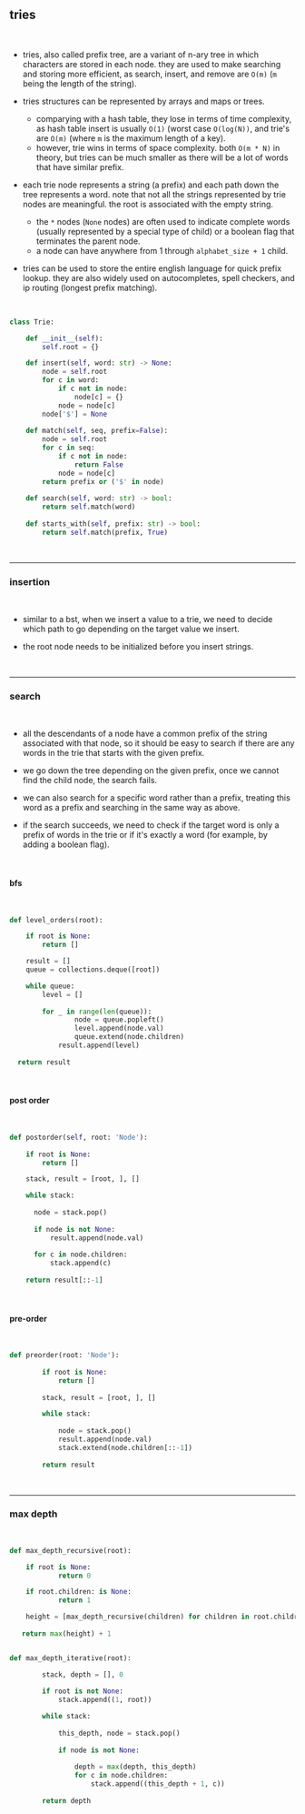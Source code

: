 ## tries

<br>

* tries, also called prefix tree, are a variant of n-ary tree in which characters are stored in each node. they are used to make searching and storing more efficient, as search, insert, and remove are `O(m)` (`m` being the length of the string).

* tries structures can be represented by arrays and maps or trees.
    * comparying with a hash table, they lose in terms of time complexity, as hash table insert is usually `O(1)` (worst case `O(log(N))`, and trie's are `O(m)` (where `m` is the maximum length of a key).
    * however, trie wins in terms of space complexity. both `O(m * N)` in theory, but tries can be much smaller as there will be a lot of words that have similar prefix.

  

* each trie node represents a string (a prefix) and each path down the tree represents a word. note that not all the strings represented by trie nodes are meaningful. the root is associated with the empty string.
    * the `*` nodes (`None` nodes) are often used to indicate complete words (usually represented by a special type of child) or a boolean flag that terminates the parent node.
    * a node can have anywhere from 1 through `alphabet_size + 1` child.

* tries can be used to store the entire english language for quick prefix lookup. they are also widely used on autocompletes, spell checkers, and ip routing (longest prefix matching).



<br>

```python
class Trie:

    def __init__(self):
        self.root = {}

    def insert(self, word: str) -> None:
        node = self.root
        for c in word:
            if c not in node:
                node[c] = {}
            node = node[c]
        node['$'] = None
        
    def match(self, seq, prefix=False):
        node = self.root
        for c in seq:
            if c not in node:
                return False
            node = node[c]
        return prefix or ('$' in node)
        
    def search(self, word: str) -> bool:
        return self.match(word)
        
    def starts_with(self, prefix: str) -> bool:
        return self.match(prefix, True)
```

<br>

----

### insertion

<br>

* similar to a bst, when we insert a value to a trie, we need to decide which path to go depending on the target value we insert.
  
* the root node needs to be initialized before you insert strings.

<br>


---

### search

<br>

* all the descendants of a node have a common prefix of the string associated with that node, so it should be easy to search if there are any words in the trie that starts with the given prefix.
  
* we go down the tree depending on the given prefix, once we cannot find the child node, the search fails.
  
* we can also search for a specific word rather than a prefix, treating this word as a prefix and searching in the same way as above.
  
* if the search succeeds, we need to check if the target word is only a prefix of words in the trie or if it's exactly a word (for example, by adding a boolean flag).

<br>

#### bfs

<br>

```python
def level_orders(root):

    if root is None:
        return []

    result = []
    queue = collections.deque([root])

    while queue:
        level = []
        
        for _ in range(len(queue)):
                node = queue.popleft()
                level.append(node.val)
                queue.extend(node.children)
            result.append(level)
        
  return result
```

<br>

#### post order

<br>

```python
def postorder(self, root: 'Node'):
        
    if root is None:
        return []

    stack, result = [root, ], []

    while stack:
            
      node = stack.pop()
            
      if node is not None:
          result.append(node.val)
              
      for c in node.children:
          stack.append(c)
        
    return result[::-1]
```

<br>

#### pre-order

<br>

```python
def preorder(root: 'Node'):
        
        if root is None:
            return []
        
        stack, result = [root, ], []

        while stack:
                
            node = stack.pop()
            result.append(node.val)
            stack.extend(node.children[::-1])
            
        return result
```

<br>

----

### max depth

<br>

```python
def max_depth_recursive(root):

    if root is None:
            return 0

    if root.children: is None:
            return 1

    height = [max_depth_recursive(children) for children in root.children]
    
   return max(height) + 1


def max_depth_iterative(root):

        stack, depth = [], 0
  
        if root is not None:
            stack.append((1, root))

        while stack:
            
            this_depth, node = stack.pop()
          
            if node is not None:
              
                depth = max(depth, this_depth)
                for c in node.children:
                    stack.append((this_depth + 1, c))
        
        return depth
```
